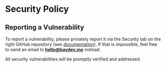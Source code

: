 
# Security Policy

## Reporting a Vulnerability

To report a vulnerability, please privately report it via the Security tab on the right GitHub repository (see [documentation](https://docs.github.com/en/code-security/security-advisories/guidance-on-reporting-and-writing-information-about-vulnerabilities/privately-reporting-a-security-vulnerability#privately-reporting-a-security-vulnerability)). If that is impossible, feel free to send an email to **hello@baydev.me** instead.

All security vulnerabilities will be promptly verified and addressed.
